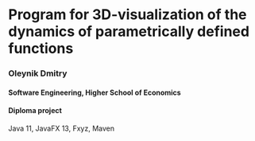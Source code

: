 <h1>Program for 3D-visualization of the dynamics of parametrically defined functions</h1>
<h3>Oleynik Dmitry</h3>
<h4>Software Engineering, Higher School of Economics</h4>
<h4>Diploma project</h4>

<p>
Java 11, JavaFX 13, Fxyz, Maven
</p>